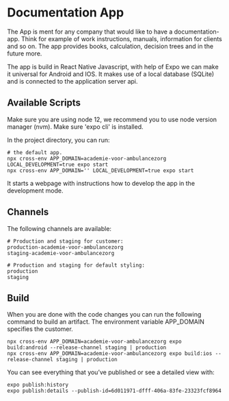 # Documentation App

The App is ment for any company that would like to have a documentation-app.
Think for example of work instructions, manuals, information for clients and so on.
The app provides books, calculation, decision trees and in the future more.

The app is build in React Native Javascript, with help of Expo we can make it universal for Android and IOS. 
It makes use of a local database (SQLite) and is connected to the application server api.

## Available Scripts

Make sure you are using node 12, we recommend you to use node version manager (nvm).
Make sure 'expo cli' is installed.

In the project directory, you can run:

    # the default app.
    npx cross-env APP_DOMAIN=academie-voor-ambulancezorg LOCAL_DEVELOPMENT=true expo start    
    npx cross-env APP_DOMAIN='' LOCAL_DEVELOPMENT=true expo start

It starts a webpage with instructions how to develop the app in the development mode.

## Channels

The following channels are available:

    # Production and staging for customer:
    production-academie-voor-ambulancezorg
    staging-academie-voor-ambulancezorg

    # Production and staging for default styling:
    production
    staging

## Build

When you are done with the code changes you can run the following command to build an artifact.
The environment variable APP_DOMAIN specifies the customer.

    npx cross-env APP_DOMAIN=academie-voor-ambulancezorg expo build:android --release-channel staging | production
    npx cross-env APP_DOMAIN=academie-voor-ambulancezorg expo build:ios --release-channel staging | production

You can see everything that you’ve published or see a detailed view with:

    expo publish:history
    expo publish:details --publish-id=6d011971-dfff-406a-83fe-23323fcf8964

